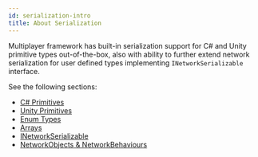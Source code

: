 ```yaml
---
id: serialization-intro
title: About Serialization 
---
```

Multiplayer framework has built-in serialization support for C# and Unity primitive types out-of-the-box, also with ability to further extend network serialization for user defined types implementing `INetworkSerializable` interface.

See the following sections:

* [C# Primitives](cprimatives.md)
* [Unity Primitives](unity-primatives.md)
* [Enum Types](enum-types.md)
* [Arrays](serialization-arrays.md)
* [INetworkSerializable](inetworkserializable.md)
* [NetworkObjects & NetworkBehaviours](networkobject-serialization.md)
